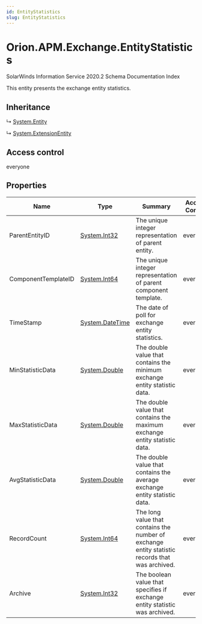 ```yaml
---
id: EntityStatistics
slug: EntityStatistics
---
```


# Orion.APM.Exchange.EntityStatistics

SolarWinds Information Service 2020.2 Schema Documentation Index

This entity presents the exchange entity statistics.

## Inheritance

↳ [System.Entity](./../System/Entity)

↳ [System.ExtensionEntity](./../System/ExtensionEntity)

## Access control

everyone

## Properties

| Name | Type | Summary | Access Control |
| ------ | ------ | ------ | ------ |
| ParentEntityID | [System.Int32](https://docs.microsoft.com/en-us/dotnet/api/system.int32) | The unique integer representation of parent entity. | everyone |
| ComponentTemplateID | [System.Int64](https://docs.microsoft.com/en-us/dotnet/api/system.int64) | The unique integer representation of parent component template. | everyone |
| TimeStamp | [System.DateTime](https://docs.microsoft.com/en-us/dotnet/api/system.datetime) | The date of poll for exchange entity statistics. | everyone |
| MinStatisticData | [System.Double](https://docs.microsoft.com/en-us/dotnet/api/system.double) | The double value that contains the minimum exchange entity statistic data. | everyone |
| MaxStatisticData | [System.Double](https://docs.microsoft.com/en-us/dotnet/api/system.double) | The double value that contains the maximum exchange entity statistic data. | everyone |
| AvgStatisticData | [System.Double](https://docs.microsoft.com/en-us/dotnet/api/system.double) | The double value that contains the average exchange entity statistic data. | everyone |
| RecordCount | [System.Int64](https://docs.microsoft.com/en-us/dotnet/api/system.int64) | The long value that contains the number of exchange entity statistic records that was archived. | everyone |
| Archive | [System.Int32](https://docs.microsoft.com/en-us/dotnet/api/system.int32) | The boolean value that specifies if exchange entity statistic was archived. | everyone |

